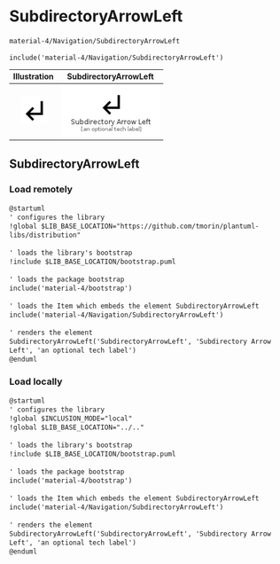 # SubdirectoryArrowLeft


```text
material-4/Navigation/SubdirectoryArrowLeft
```

```text
include('material-4/Navigation/SubdirectoryArrowLeft')
```



| Illustration | SubdirectoryArrowLeft |
| :---: | :---: |
| ![illustration for Illustration](../../material-4/Navigation/SubdirectoryArrowLeft.png) | ![illustration for SubdirectoryArrowLeft](../../material-4/Navigation/SubdirectoryArrowLeft.Local.png) |




## SubdirectoryArrowLeft

### Load remotely
```plantuml
@startuml
' configures the library
!global $LIB_BASE_LOCATION="https://github.com/tmorin/plantuml-libs/distribution"

' loads the library's bootstrap
!include $LIB_BASE_LOCATION/bootstrap.puml

' loads the package bootstrap
include('material-4/bootstrap')

' loads the Item which embeds the element SubdirectoryArrowLeft
include('material-4/Navigation/SubdirectoryArrowLeft')

' renders the element
SubdirectoryArrowLeft('SubdirectoryArrowLeft', 'Subdirectory Arrow Left', 'an optional tech label')
@enduml
```

### Load locally
```plantuml
@startuml
' configures the library
!global $INCLUSION_MODE="local"
!global $LIB_BASE_LOCATION="../.."

' loads the library's bootstrap
!include $LIB_BASE_LOCATION/bootstrap.puml

' loads the package bootstrap
include('material-4/bootstrap')

' loads the Item which embeds the element SubdirectoryArrowLeft
include('material-4/Navigation/SubdirectoryArrowLeft')

' renders the element
SubdirectoryArrowLeft('SubdirectoryArrowLeft', 'Subdirectory Arrow Left', 'an optional tech label')
@enduml
```

